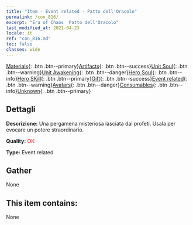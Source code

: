 ```yaml
---
title: "Item - Event related - Patto dell'Oracolo"
permalink: /con_816/
excerpt: "Era of Chaos  Patto dell'Oracolo"
last_modified_at: 2021-04-23
locale: it
ref: "con_816.md"
toc: false
classes: wide
---
```

 [Materials](/ItemsIT/){: .btn .btn--primary}[Artifacts](/ItemsIT/Artifacts/){: .btn .btn--success}[Unit Soul](/ItemsIT/UnitSoul/){: .btn .btn--warning}[Unit Awakening](/ItemsIT/UnitAwakening/){: .btn .btn--danger}[Hero Soul](/ItemsIT/HeroSoul/){: .btn .btn--info}[Hero SKill](/ItemsIT/HeroSkill/){: .btn .btn--primary}[Gift](/ItemsIT/Gift/){: .btn .btn--success}[Event related](/ItemsIT/Events/){: .btn .btn--warning}[Avatars](/ItemsIT/Avatars/){: .btn .btn--danger}[Consumables](/ItemsIT/Consumables/){: .btn .btn--info}[Unknown](/ItemsIT/Unknown/){: .btn .btn--primary}

## Dettagli
 **Descrizione:** Una pergamena misteriosa lasciata dai profeti. Usala per evocare un potere straordinario.

 **Quality:** <span style="color: #FF0000">OK</span>

 **Type:** Event related

## Gather

  None

## This item contains:

  None

